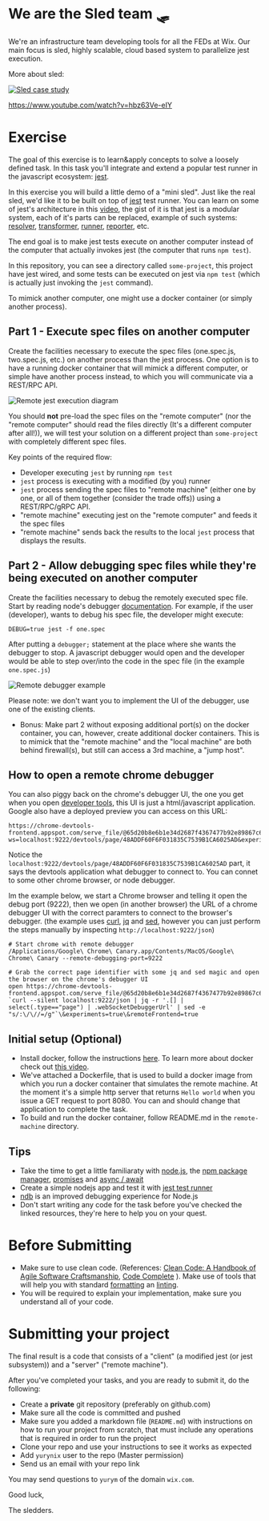 # We are the Sled team 🛷
We're an infrastructure team developing tools for all the FEDs at Wix.
Our main focus is sled, highly scalable, cloud based system to parallelize jest execution.

More about sled:

[![Sled case study](https://img.youtube.com/vi/hbz63Ve-eIY/0.jpg)](https://www.youtube.com/watch?v=hbz63Ve-eIY)

https://www.youtube.com/watch?v=hbz63Ve-eIY


# Exercise
The goal of this exercise is to learn&apply concepts to solve a loosely defined task.
In this task you'll integrate and extend a popular test runner in the javascript ecosystem: [jest](https://github.com/facebook/jest).

In this exercise you will build a little demo of a "mini sled".
Just like the real sled, we'd like it to be built on top of [jest](https://github.com/facebook/jest) test runner.
You can learn on some of jest's architecture in this [video](https://www.youtube.com/watch?v=3YDiloj8_d0), the gist of it is that jest is a modular system,
each of it's parts can be replaced, example of such systems: [resolver](https://jestjs.io/docs/en/configuration#resolver-string), [transformer](https://jestjs.io/docs/en/configuration#transform-objectstring-pathtotransformer--pathtotransformer-object), [runner](https://jestjs.io/docs/en/configuration#runner-string), [reporter](https://jestjs.io/docs/en/configuration#reporters-arraymodulename--modulename-options), etc.

The end goal is to make jest tests execute on another computer instead of the computer that actually invokes jest (the computer that runs `npm test`).

In this repository, you can see a directory called `some-project`, this project have jest wired, and some tests
can be executed on jest via `npm test` (which is actually just invoking the `jest` command).

To mimick another computer, one might use a docker container (or simply another process).

## Part 1 - Execute spec files on another computer
Create the facilities necessary to execute the spec files (one.spec.js, two.spec.js, etc.) on another process than the jest process.
One option is to have a running docker container that will mimick a different computer, or simple have another process instead, to which
you will communicate via a REST/RPC API.

![Remote jest execution diagram](jest_run_diagram.png)


You should **not** pre-load the spec files on the "remote computer" (nor the "remote computer" should read the files directly (It's a different computer after all!)), we will test your solution on a different project than `some-project` with completely different spec files.

Key points of the required flow:
* Developer executing `jest` by running `npm test`
* `jest` process is executing with a modified (by you) runner
* `jest` process sending the spec files to "remote machine" (either one by one, or all of them together (consider the trade offs)) using a REST/RPC/gRPC API.
* "remote machine" executing jest on the "remote computer" and feeds it the spec files
* "remote machine" sends back the results to the local `jest` process that displays the results.

## Part 2 - Allow debugging spec files while they're being executed on another computer
Create the facilities necessary to debug the remotely executed spec file.
Start by reading node's debugger [documentation](https://nodejs.org/en/docs/guides/debugging-getting-started/).
For example, if the user (developer), wants to debug his spec file, the developer might execute:
```shell
DEBUG=true jest -f one.spec
```
After putting a `debugger;` statement at the place where she wants the debugger to stop.
A javascript debugger would open and the developer would be able to step over/into the code in the spec file (in the example `one.spec.js`)

![Remote debugger example](debugger.png)

Please note: we don't want you to implement the UI of the debugger, use one of the existing clients.

* Bonus: Make part 2 without exposing additional port(s) on the docker container, you can, however, create additional docker containers. This is to mimick that the "remote machine" and the "local machine" are both behind firewall(s), but still can access a 3rd machine, a "jump host".


## How to open a remote chrome debugger
You can also piggy back on the chrome's debugger UI, the one you get when you open [developer tools](https://developers.google.com/web/tools/chrome-devtools), this UI is just a html/javascript application.
Google also have a deployed preview you can access on this URL:
```
https://chrome-devtools-frontend.appspot.com/serve_file/@65d20b8e6b1e34d2687f4367477b92e89867c6f5/inspector.html?ws=localhost:9222/devtools/page/48ADDF60F6F031835C7539B1CA6025AD&experiments=true&remoteFrontend=true
```

Notice the `localhost:9222/devtools/page/48ADDF60F6F031835C7539B1CA6025AD` part, it says the devtools application what debugger to connect to. You can connet to some other chrome browser, or node debugger.


Im the example below, we start a Chrome browser
and telling it open the debug port (9222), then we open (in another browser) the URL of a chrome debugger UI with the correct paramters to connect to the browser's debugger.
(the example uses [curl](https://github.com/curl/curl), [jq](https://github.com/stedolan/jq) and [sed](https://linux.die.net/man/1/sed), however you can just perform the steps manually by inspecting `http://localhost:9222/json`)
```shell
# Start chrome with remote debugger
/Applications/Google\ Chrome\ Canary.app/Contents/MacOS/Google\ Chrome\ Canary --remote-debugging-port=9222

# Grab the correct page identifier with some jq and sed magic and open the browser on the chrome's debugger UI
open https://chrome-devtools-frontend.appspot.com/serve_file/@65d20b8e6b1e34d2687f4367477b92e89867c6f5/inspector.html?`curl --silent localhost:9222/json | jq -r '.[] | select(.type=="page") | .webSocketDebuggerUrl' | sed -e "s/:\/\//=/g"`\&experiments=true\&remoteFrontend=true
```

## Initial setup (Optional)
* Install docker, follow the instructions [here](https://docs.docker.com/get-docker/). To learn more about docker check out [this video](https://www.youtube.com/watch?v=JSLpG_spOBM).
* We've attached a Dockerfile, that is used to build a docker image from which you run a docker container that simulates the remote machine. At the moment it's a simple http server that returns `Hello world` when you issue a GET request to port 8080. You can and should change that application to complete the task.
* To build and run the docker container, follow README.md in the `remote-machine` directory.


## Tips
* Take the time to get a little familiaraty with [node.js](https://nodejs.dev/learn), the [npm package manager](https://nodejs.dev/learn/an-introduction-to-the-npm-package-manager), [promises](https://nodejs.dev/learn/understanding-javascript-promises) and [async / await](https://nodejs.dev/learn/modern-asynchronous-javascript-with-async-and-await)
* Create a simple nodejs app and test it with [jest test runner](https://jestjs.io/docs/en/getting-started)
* [ndb](https://github.com/GoogleChromeLabs/ndb) is an improved debugging experience for Node.js
* Don't start writing any code for the task before you've checked the linked resources, they're here to help you on your quest.


# Before Submitting
* Make sure to use clean code. (References: [Clean Code: A Handbook of Agile Software Craftsmanship](https://www.amazon.com/Clean-Code-Handbook-Software-Craftsmanship/dp/0132350882), [Code Complete](https://www.amazon.com/Code-Complete-Practical-Handbook-Construction/dp/0735619670/) ). Make use of tools that will help you with standard [formatting](https://prettier.io/) an [linting](https://eslint.org/).
* You will be required to explain your implementation, make sure you understand all of your code.

# Submitting your project
The final result is a code that consists of a "client" (a modified jest (or jest subsystem)) and a "server" ("remote machine").

After you've completed your tasks, and you are ready to submit it, do the following:
* Create a **private** git repository (preferably on github.com)
* Make sure all the code is committed and pushed
* Make sure you added a markdown file (`README.md`) with instructions on how to run your project from scratch, that must include any operations that is required in order to run the project
* Clone your repo and use your instructions to see it works as expected
* Add `yurynix` user to the repo (Master permission)
* Send us an email with your repo link


You may send questions to `yurym` of the domain `wix.com`.


Good luck,

The sledders.

